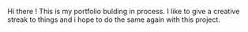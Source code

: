 Hi there !
This is my portfolio bulding in process.
I like to give a creative streak to things
and i hope to do the same again with this project.
